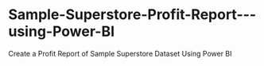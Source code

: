 # Sample-Superstore-Profit-Report---using-Power-BI
 Create a Profit Report of Sample Superstore Dataset Using Power BI
